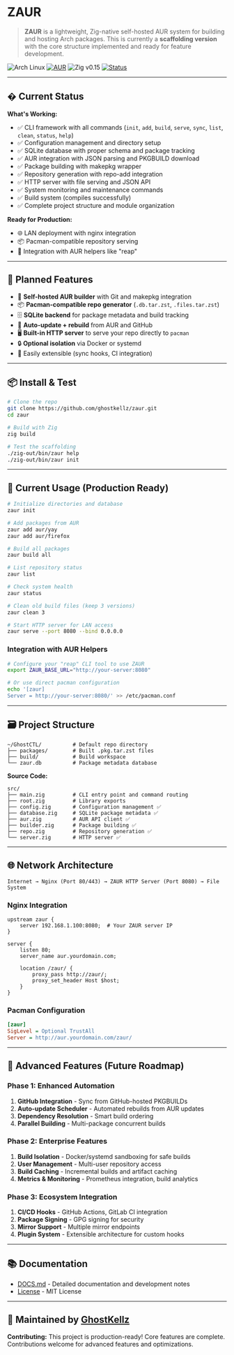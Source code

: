 # ZAUR

> **ZAUR** is a lightweight, Zig-native self-hosted AUR system for building and hosting Arch packages. This is currently a **scaffolding version** with the core structure implemented and ready for feature development.

![Arch Linux](https://img.shields.io/badge/arch%20linux-supported-blue?logo=arch-linux&logoColor=white)
[![AUR](https://img.shields.io/badge/AUR-planned-orange?logo=arch-linux)](#)
![Zig v0.15](https://img.shields.io/badge/Zig-v0.15-yellow?logo=zig)
[![Status](https://img.shields.io/badge/Build-Passing-brightgreen.svg)](https://github.com/ghostkellz/zaur)

---

## � Current Status

**What's Working:**
* ✅ CLI framework with all commands (`init`, `add`, `build`, `serve`, `sync`, `list`, `clean`, `status`, `help`)
* ✅ Configuration management and directory setup
* ✅ SQLite database with proper schema and package tracking
* ✅ AUR integration with JSON parsing and PKGBUILD download
* ✅ Package building with makepkg wrapper
* ✅ Repository generation with repo-add integration
* ✅ HTTP server with file serving and JSON API
* ✅ System monitoring and maintenance commands
* ✅ Build system (compiles successfully)
* ✅ Complete project structure and module organization

**Ready for Production:**
* 🌐 LAN deployment with nginx integration
* 📦 Pacman-compatible repository serving
* 🔧 Integration with AUR helpers like "reap"

---

## 🎯 Planned Features

* 🔧 **Self-hosted AUR builder** with Git and makepkg integration
* 📦 **Pacman-compatible repo generator** (`.db.tar.zst`, `.files.tar.zst`)
* 🗄️ **SQLite backend** for package metadata and build tracking
* 🔄 **Auto-update + rebuild** from AUR and GitHub
* 🖥️ **Built-in HTTP server** to serve your repo directly to `pacman`
* 🔒 **Optional isolation** via Docker or systemd
* 🔌 Easily extensible (sync hooks, CI integration)

---

## 📦 Install & Test

```bash
# Clone the repo
git clone https://github.com/ghostkellz/zaur.git
cd zaur

# Build with Zig
zig build

# Test the scaffolding
./zig-out/bin/zaur help
./zig-out/bin/zaur init
```

---

## 🧪 Current Usage (Production Ready)

```bash
# Initialize directories and database
zaur init

# Add packages from AUR
zaur add aur/yay
zaur add aur/firefox

# Build all packages
zaur build all

# List repository status
zaur list

# Check system health
zaur status

# Clean old build files (keep 3 versions)
zaur clean 3

# Start HTTP server for LAN access
zaur serve --port 8080 --bind 0.0.0.0
```

### Integration with AUR Helpers
```bash
# Configure your "reap" CLI tool to use ZAUR
export ZAUR_BASE_URL="http://your-server:8080"

# Or use direct pacman configuration
echo '[zaur]
Server = http://your-server:8080/' >> /etc/pacman.conf
```

---

## 🗃️ Project Structure

```
~/GhostCTL/          # Default repo directory
├── packages/        # Built .pkg.tar.zst files
├── build/           # Build workspace
└── zaur.db          # Package metadata database
```

**Source Code:**
```
src/
├── main.zig         # CLI entry point and command routing
├── root.zig         # Library exports
├── config.zig       # Configuration management ✅
├── database.zig     # SQLite package metadata ✅
├── aur.zig          # AUR API client ✅
├── builder.zig      # Package building ✅
├── repo.zig         # Repository generation ✅
└── server.zig       # HTTP server ✅
```

---

## 🌐 Network Architecture

```
Internet → Nginx (Port 80/443) → ZAUR HTTP Server (Port 8080) → File System
```

### Nginx Integration
```nginx
upstream zaur {
    server 192.168.1.100:8080;  # Your ZAUR server IP
}

server {
    listen 80;
    server_name aur.yourdomain.com;
    
    location /zaur/ {
        proxy_pass http://zaur/;
        proxy_set_header Host $host;
    }
}
```

### Pacman Configuration
```ini
[zaur]
SigLevel = Optional TrustAll
Server = http://aur.yourdomain.com/zaur/
```

---

## 🚀 Advanced Features (Future Roadmap)

### Phase 1: Enhanced Automation
1. **GitHub Integration** - Sync from GitHub-hosted PKGBUILDs
2. **Auto-update Scheduler** - Automated rebuilds from AUR updates
3. **Dependency Resolution** - Smart build ordering
4. **Parallel Building** - Multi-package concurrent builds

### Phase 2: Enterprise Features  
1. **Build Isolation** - Docker/systemd sandboxing for safe builds
2. **User Management** - Multi-user repository access
3. **Build Caching** - Incremental builds and artifact caching
4. **Metrics & Monitoring** - Prometheus integration, build analytics

### Phase 3: Ecosystem Integration
1. **CI/CD Hooks** - GitHub Actions, GitLab CI integration
2. **Package Signing** - GPG signing for security
3. **Mirror Support** - Multiple mirror endpoints
4. **Plugin System** - Extensible architecture for custom hooks

---

## 📚 Documentation

* [DOCS.md](DOCS.md) - Detailed documentation and development notes
* [License](LICENSE) - MIT License

---

## 👻 Maintained by [GhostKellz](https://github.com/ghostkellz)

**Contributing:** This project is production-ready! Core features are complete. Contributions welcome for advanced features and optimizations.

